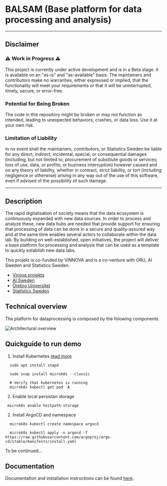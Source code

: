 # BALSAM (Base platform for data processing and analysis)

-----

## Disclaimer

### ⚠️ Work in Progress ⚠️

This project is currently under active development and is in a Beta stage. It is available on an "as-is" and "as-available" basis. The maintainers and contributors make no warranties, either expressed or implied, that the functionality will meet your requirements or that it will be uninterrupted, timely, secure, or error-free.

### Potential for Being Broken

The code in this repository might be broken or may not function as intended, leading to unexpected behaviors, crashes, or data loss. Use it at your own risk.

### Limitation of Liability

In no event shall the maintainers, contributors, or Statistics Sweden be liable for any direct, indirect, incidental, special, or consequential damages (including, but not limited to, procurement of substitute goods or services; loss of use, data, or profits; or business interruption) however caused and on any theory of liability, whether in contract, strict liability, or tort (including negligence or otherwise) arising in any way out of the use of this software, even if advised of the possibility of such damage.

-----

## Description

The rapid digitalisation of society means that the data ecosystem is continuously expanded with new data sources. In order to process and analyze these, new data hubs are needed that provide support for ensuring that processing of data can be done in a secure and quality-assured way and at the same time enables several actors to collaborate within the data lab. By building on well-established, open initiatives, the project will deliver a base platform for processing and analysis that can be used as a template to quickly establish new data labs.

This projekt is co-funded by VINNOVA and is a co-venture with ORU, AI Sweden and Statistics Sweden.

- [Vinova projekts](https://www.vinnova.se/p/basplattform-for-databearbetning-och-analys/)
- [AI Sweden](https://www.ai.se/en)
- [Örebro Universitet](https://www.oru.se/)
- [Statistics Sweden](https://www.scb.se)

## Technical overview

The platform for dataprocessing is composed by the folowing components.

![Architectural overview](./docs/assets/architectural-overview.jpg)

## Quickguide to run demo

1. Install Kubernetes
[read more](https://microk8s.io/docs/addon-hostpath-storage)

```code
  sudo apt install snapd 
  
  sudo snap install microk8s --classic

  # Verify that kubernetes is running
  microk8s kubectl get pod -A
 ```

 2. Enable local persistan storage

 ``` 
  microk8s enable hostpath-storage
```

2. Install ArgoCD and namespace

```code
  microk8s kubectl create namespace argocd
  
  microk8s kubectl apply -n argocd -f https://raw.githubusercontent.com/argoproj/argo-cd/stable/manifests/install.yaml 
```

To be continued...

## Documentation

Documentation and installation instructions can be found [here](docs/readme.md).
